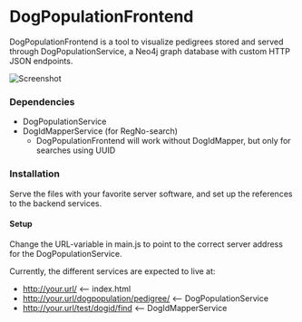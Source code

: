 DogPopulationFrontend
=====================

DogPopulationFrontend is a tool to visualize pedigrees stored and served through DogPopulationService, a Neo4j graph database with custom HTTP JSON endpoints.

![Screenshot](https://raw.github.com/NKK-IT-Utvikling/DogPopulationFrontend/master/screenshot.png)

### Dependencies

* DogPopulationService
* DogIdMapperService (for RegNo-search)
    * DogPopulationFrontend will work without DogIdMapper, but only for searches using UUID

### Installation

Serve the files with your favorite server software, and set up the references to the backend services.

#### Setup

Change the URL-variable in main.js to point to the correct server address for the DogPopulationService.

Currently, the different services are expected to live at:

* http://your.url/ <-- index.html
* http://your.url/dogpopulation/pedigree/ <-- DogPopulationService
* http://your.url/test/dogid/find <-- DogIdMapperService
